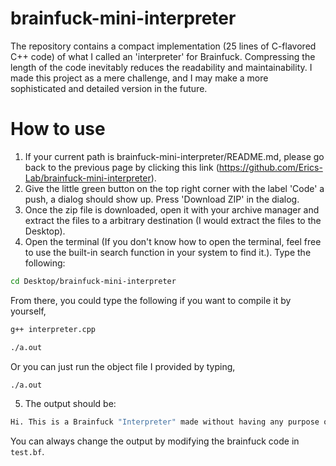 # brainfuck-mini-interpreter
The repository contains a compact implementation (25 lines of C-flavored C++ code) of what I called an 'interpreter' for Brainfuck. Compressing the length of the code inevitably reduces the readability and maintainability. I made this project as a mere challenge, and I may make a more sophisticated and detailed version in the future.

# How to use

1.  If your current path is brainfuck-mini-interpreter/README.md, please go back to the previous page by clicking this link (https://github.com/Erics-Lab/brainfuck-mini-interpreter).
2.  Give the little green button on the top right corner with the label 'Code' a push, a dialog should show up. Press 'Download ZIP' in the dialog.
3.  Once the zip file is downloaded, open it with your archive manager and extract the files to a arbitrary destination (I would extract the files to the Desktop).
4.  Open the terminal (If you don't know how to open the terminal, feel free to use the built-in search function in your system to find it.). Type the following:

```bash
cd Desktop/brainfuck-mini-interpreter
```
  From there, you could type the following if you want to compile it by yourself,
```bash
g++ interpreter.cpp
```
```bash
./a.out
```
  Or you can just run the object file I provided by typing,
```bash
./a.out
```
5.  The output should be:

```bash
Hi. This is a Brainfuck "Interpreter" made without having any purpose or practicality.
```
  
  You can always change the output by modifying the brainfuck code in ```test.bf```.
